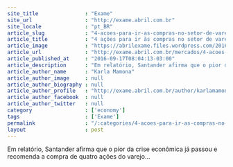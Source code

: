```yaml
---
site_title               : "Exame"
site_url                 : "http://exame.abril.com.br"
site_locale              : "pt_BR"
article_slug             : "4-acoes-para-ir-as-compras-no-setor-de-varejo"
article_title            : "4 ações para ir às compras no setor de varejo"
article_image            : "https://abrilexame.files.wordpress.com/2016/10/size_960_16_9_carrinho.jpg?quality=70&strip=all&w=960"
article_url              : "http://exame.abril.com.br/mercados/4-acoes-para-ir-as-compras-no-setor-de-varejo/"
article_published_at     : "2016-09-17T08:04:13-03:00"
article_description      : "Em relatório, Santander afirma que o pior da crise econômica já passou e recomenda a compra de quatro ações do varejo..."
article_author_name      : "Karla Mamona"
article_author_image     : null
article_author_biography : null
article_author_profile   : "http://exame.abril.com.br/author/karlamamona/"
article_author_facebook  : null
article_author_twitter   : null
category                 : ['economy']
tags                     : ['Exame']
permalink                : "/:categories/4-acoes-para-ir-as-compras-no-setor-de-varejo/"
layout                   : post
---
```


Em relatório, Santander afirma que o pior da crise econômica já passou e recomenda a compra de quatro ações do varejo...
